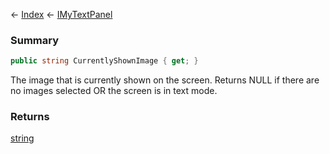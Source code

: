 ← [Index](Api-Index) ← [IMyTextPanel](Sandbox.ModAPI.Ingame.IMyTextPanel)

### Summary

```csharp
public string CurrentlyShownImage { get; }
```

The image that is currently shown on the screen. Returns NULL if there are no images selected OR the screen is in text mode.

### Returns

[string](System.String)

